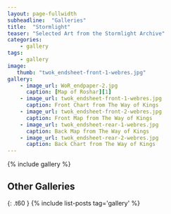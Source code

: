 ```yaml
---
layout: page-fullwidth
subheadline:  "Galleries"
title:  "Stormlight"
teaser: "Selected Art from the Stormlight Archive"
categories:
    - gallery
tags:
    - gallery
image:
   thumb: "twok_endsheet-front-1-webres.jpg"
gallery:
    - image_url: WoR_endpaper-2.jpg
      caption: [Map of Roshar][1]
    - image_url: twok_endsheet-front-1-webres.jpg
      caption: Front Chart from The Way of Kings
    - image_url: twok_endsheet-front-2-webres.jpg
      caption: Front Map from The Way of Kings
    - image_url: twok_endsheet-rear-1-webres.jpg
      caption: Back Map from The Way of Kings
    - image_url: twok_endsheet-rear-2-webres.jpg
      caption: Back Chart from The Way of Kings
---
```


{% include gallery %}

## Other Galleries
{: .t60 }
{% include list-posts tag='gallery' %}

[1]: http://store.brandonsanderson.com/roshar-map-poster

